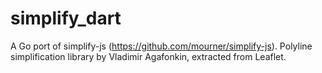 simplify_dart
===========

A Go port of simplify-js (https://github.com/mourner/simplify-js).
Polyline simplification library by Vladimir Agafonkin, extracted from Leaflet.
